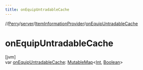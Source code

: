 ```yaml
---
title: onEquipUntradableCache
---
```

//[Perry](../../../index.html)/[server](../index.html)/[ItemInformationProvider](index.html)/[onEquipUntradableCache](on-equip-untradable-cache.html)



# onEquipUntradableCache



[jvm]\
var [onEquipUntradableCache](on-equip-untradable-cache.html): [MutableMap](https://kotlinlang.org/api/latest/jvm/stdlib/kotlin.collections/-mutable-map/index.html)&lt;[Int](https://kotlinlang.org/api/latest/jvm/stdlib/kotlin/-int/index.html), [Boolean](https://kotlinlang.org/api/latest/jvm/stdlib/kotlin/-boolean/index.html)&gt;




